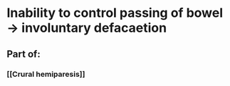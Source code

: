 # Inability to control passing of bowel -> involuntary defacaetion 
## Part of:
### [[Crural hemiparesis]]